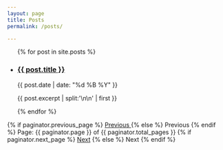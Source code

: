 ```yaml
---
layout: page
title: Posts
permalink: /posts/

---
```

<div class="post-list">
    <ul class="post-list__list">
        {% for post in site.posts %}
            <li class="post-list__item">
                <h3 class="post-list__item-title"><a href="{{ site.baseurl }}{{ post.url }}">{{ post.title }}</a></h3>
                <p class="post-list__item-meta">{{ post.date | date: "%d %B %Y" }}</p>
                <p class="post-list__item-excerpt">{{ post.excerpt | split:'\n\n' | first }}</p>
            </li>
        {% endfor %}
    </ul>
</div>


<!-- Pagination links -->
<div class="pagination">
  {% if paginator.previous_page %}
    <a href="{{ paginator.previous_page_path }}" class="previous">
      Previous
    </a>
  {% else %}
    <span class="previous">Previous</span>
  {% endif %}
  <span class="page_number ">
    Page: {{ paginator.page }} of {{ paginator.total_pages }}
  </span>
  {% if paginator.next_page %}
    <a href="{{ paginator.next_page_path }}" class="next">Next</a>
  {% else %}
    <span class="next ">Next</span>
  {% endif %}
</div>
